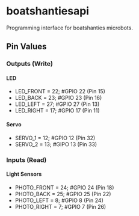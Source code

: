 # boatshantiesapi
Programming interface for boatshanties microbots.

## Pin Values

### Outputs (Write)

#### LED

* LED_FRONT   = 22; #GPIO 22 (Pin 15)
* LED_BACK    = 23; #GPIO 23 (Pin 16)
* LED_LEFT    = 27; #GPIO 27 (Pin 13)
* LED_RIGHT   = 17; #GPIO 17 (Pin 11)

#### Servo

* SERVO_1 = 12; #GPIO 12 (Pin 32)
* SERVO_2 = 13; #GIPO 13 (Pin 33)

### Inputs (Read)

#### Light Sensors

* PHOTO_FRONT = 24;   #GPIO 24 (Pin 18)
* PHOTO_BACK  = 25;   #GPIO 25 (Pin 22)
* PHOTO_LEFT  = 8;    #GPIO 8 (Pin 24)
* PHOTO_RIGHT = 7;    #GPIO 7 (Pin 26)
